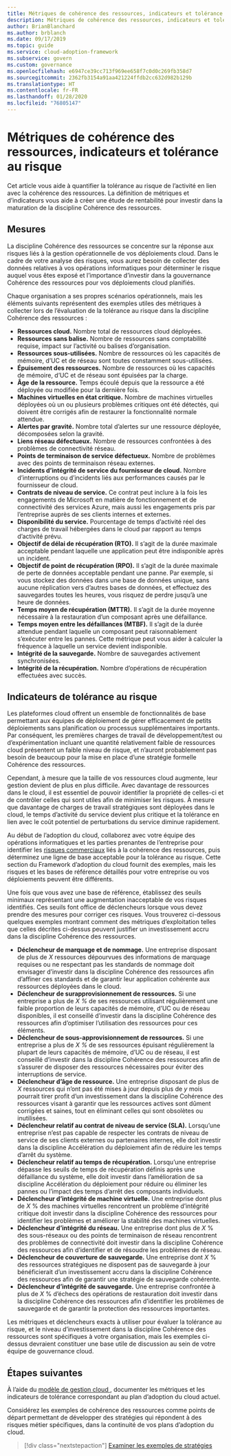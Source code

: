 ```yaml
---
title: Métriques de cohérence des ressources, indicateurs et tolérance au risque
description: Métriques de cohérence des ressources, indicateurs et tolérance au risque
author: BrianBlanchard
ms.author: brblanch
ms.date: 09/17/2019
ms.topic: guide
ms.service: cloud-adoption-framework
ms.subservice: govern
ms.custom: governance
ms.openlocfilehash: e6947ce39cc713f969ee658f7c0d0c269fb358d7
ms.sourcegitcommit: 2362fb3154a91aa421224ffdb2cc632d982b129b
ms.translationtype: HT
ms.contentlocale: fr-FR
ms.lasthandoff: 01/28/2020
ms.locfileid: "76805147"
---
```

# <a name="resource-consistency-metrics-indicators-and-risk-tolerance"></a>Métriques de cohérence des ressources, indicateurs et tolérance au risque

Cet article vous aide à quantifier la tolérance au risque de l’activité en lien avec la cohérence des ressources. La définition de métriques et d’indicateurs vous aide à créer une étude de rentabilité pour investir dans la maturation de la discipline Cohérence des ressources.

## <a name="metrics"></a>Mesures

La discipline Cohérence des ressources se concentre sur la réponse aux risques liés à la gestion opérationnelle de vos déploiements cloud. Dans le cadre de votre analyse des risques, vous aurez besoin de collecter des données relatives à vos opérations informatiques pour déterminer le risque auquel vous êtes exposé et l’importance d’investir dans la gouvernance Cohérence des ressources pour vos déploiements cloud planifiés.

Chaque organisation a ses propres scénarios opérationnels, mais les éléments suivants représentent des exemples utiles des métriques à collecter lors de l’évaluation de la tolérance au risque dans la discipline Cohérence des ressources :

- **Ressources cloud.** Nombre total de ressources cloud déployées.
- **Ressources sans balise.** Nombre de ressources sans comptabilité requise, impact sur l’activité ou balises d’organisation.
- **Ressources sous-utilisées.** Nombre de ressources où les capacités de mémoire, d’UC et de réseau sont toutes constamment sous-utilisées.
- **Épuisement des ressources.** Nombre de ressources où les capacités de mémoire, d’UC et de réseau sont épuisées par la charge.
- **Âge de la ressource.** Temps écoulé depuis que la ressource a été déployée ou modifiée pour la dernière fois.
- **Machines virtuelles en état critique.** Nombre de machines virtuelles déployées où un ou plusieurs problèmes critiques ont été détectés, qui doivent être corrigés afin de restaurer la fonctionnalité normale attendue.
- **Alertes par gravité.** Nombre total d’alertes sur une ressource déployée, décomposées selon la gravité.
- **Liens réseau défectueux.** Nombre de ressources confrontées à des problèmes de connectivité réseau.
- **Points de terminaison de service défectueux.** Nombre de problèmes avec des points de terminaison réseau externes.
- **Incidents d’intégrité de service du fournisseur de cloud.** Nombre d’interruptions ou d’incidents liés aux performances causés par le fournisseur de cloud.
- **Contrats de niveau de service.** Ce contrat peut inclure à la fois les engagements de Microsoft en matière de fonctionnement et de connectivité des services Azure, mais aussi les engagements pris par l’entreprise auprès de ses clients internes et externes.
- **Disponibilité du service.** Pourcentage de temps d’activité réel des charges de travail hébergées dans le cloud par rapport au temps d’activité prévu.
- **Objectif de délai de récupération (RTO).** Il s’agit de la durée maximale acceptable pendant laquelle une application peut être indisponible après un incident.
- **Objectif de point de récupération (RPO).** Il s’agit de la durée maximale de perte de données acceptable pendant une panne. Par exemple, si vous stockez des données dans une base de données unique, sans aucune réplication vers d’autres bases de données, et effectuez des sauvegardes toutes les heures, vous risquez de perdre jusqu’à une heure de données.
- **Temps moyen de récupération (MTTR).** Il s’agit de la durée moyenne nécessaire à la restauration d’un composant après une défaillance.
- **Temps moyen entre les défaillances (MTBF).** Il s’agit de la durée attendue pendant laquelle un composant peut raisonnablement s’exécuter entre les pannes. Cette métrique peut vous aider à calculer la fréquence à laquelle un service devient indisponible.
- **Intégrité de la sauvegarde.** Nombre de sauvegardes activement synchronisées.
- **Intégrité de la récupération.** Nombre d’opérations de récupération effectuées avec succès.

## <a name="risk-tolerance-indicators"></a>Indicateurs de tolérance au risque

Les plateformes cloud offrent un ensemble de fonctionnalités de base permettant aux équipes de déploiement de gérer efficacement de petits déploiements sans planification ou processus supplémentaires importants. Par conséquent, les premières charges de travail de développement/test ou d’expérimentation incluant une quantité relativement faible de ressources cloud présentent un faible niveau de risque, et n’auront probablement pas besoin de beaucoup pour la mise en place d’une stratégie formelle Cohérence des ressources.

Cependant, à mesure que la taille de vos ressources cloud augmente, leur gestion devient de plus en plus difficile. Avec davantage de ressources dans le cloud, il est essentiel de pouvoir identifier la propriété de celles-ci et de contrôler celles qui sont utiles afin de minimiser les risques. À mesure que davantage de charges de travail stratégiques sont déployées dans le cloud, le temps d’activité du service devient plus critique et la tolérance en lien avec le coût potentiel de perturbations du service diminue rapidement.

Au début de l’adoption du cloud, collaborez avec votre équipe des opérations informatiques et les parties prenantes de l’entreprise pour identifier les [risques commerciaux](./business-risks.md) liés à la cohérence des ressources, puis déterminez une ligne de base acceptable pour la tolérance au risque. Cette section du Framework d’adoption du cloud fournit des exemples, mais les risques et les bases de référence détaillés pour votre entreprise ou vos déploiements peuvent être différents.

Une fois que vous avez une base de référence, établissez des seuils minimaux représentant une augmentation inacceptable de vos risques identifiés. Ces seuils font office de déclencheurs lorsque vous devez prendre des mesures pour corriger ces risques. Vous trouverez ci-dessous quelques exemples montrant comment des métriques d’exploitation telles que celles décrites ci-dessus peuvent justifier un investissement accru dans la discipline Cohérence des ressources.

- **Déclencheur de marquage et de nommage.** Une entreprise disposant de plus de _X_ ressources dépourvues des informations de marquage requises ou ne respectant pas les standards de nommage doit envisager d’investir dans la discipline Cohérence des ressources afin d’affiner ces standards et de garantir leur application cohérente aux ressources déployées dans le cloud.
- **Déclencheur de surapprovisionnement de ressources.** Si une entreprise a plus de _X %_ de ses ressources utilisant régulièrement une faible proportion de leurs capacités de mémoire, d’UC ou de réseau disponibles, il est conseillé d’investir dans la discipline Cohérence des ressources afin d’optimiser l’utilisation des ressources pour ces éléments.
- **Déclencheur de sous-approvisionnement de ressources.** Si une entreprise a plus de _X %_ de ses ressources épuisant régulièrement la plupart de leurs capacités de mémoire, d’UC ou de réseau, il est conseillé d’investir dans la discipline Cohérence des ressources afin de s’assurer de disposer des ressources nécessaires pour éviter des interruptions de service.
- **Déclencheur d’âge de ressource.** Une entreprise disposant de plus de _X_ ressources qui n’ont pas été mises à jour depuis plus de _y_ mois pourrait tirer profit d’un investissement dans la discipline Cohérence des ressources visant à garantir que les ressources actives sont dûment corrigées et saines, tout en éliminant celles qui sont obsolètes ou inutilisées.
- **Déclencheur relatif au contrat de niveau de service (SLA).** Lorsqu’une entreprise n’est pas capable de respecter les contrats de niveau de service de ses clients externes ou partenaires internes, elle doit investir dans la discipline Accélération du déploiement afin de réduire les temps d’arrêt du système.
- **Déclencheur relatif au temps de récupération.** Lorsqu’une entreprise dépasse les seuils de temps de récupération définis après une défaillance du système, elle doit investir dans l’amélioration de sa discipline Accélération du déploiement pour réduire ou éliminer les pannes ou l’impact des temps d’arrêt des composants individuels.
- **Déclencheur d’intégrité de machine virtuelle.** Une entreprise dont plus de _X_ % des machines virtuelles rencontrent un problème d’intégrité critique doit investir dans la discipline Cohérence des ressources pour identifier les problèmes et améliorer la stabilité des machines virtuelles.
- **Déclencheur d’intégrité du réseau.** Une entreprise dont plus de _X_ % des sous-réseaux ou des points de terminaison de réseau rencontrent des problèmes de connectivité doit investir dans la discipline Cohérence des ressources afin d’identifier et de résoudre les problèmes de réseau.
- **Déclencheur de couverture de sauvegarde.** Une entreprise dont _X_ % des ressources stratégiques ne disposent pas de sauvegarde à jour bénéficierait d’un investissement accru dans la discipline Cohérence des ressources afin de garantir une stratégie de sauvegarde cohérente.
- **Déclencheur d’intégrité de sauvegarde.** Une entreprise confrontée à plus de _X_ % d’échecs des opérations de restauration doit investir dans la discipline Cohérence des ressources afin d’identifier les problèmes de sauvegarde et de garantir la protection des ressources importantes.

Les métriques et déclencheurs exacts à utiliser pour évaluer la tolérance au risque, et le niveau d’investissement dans la discipline Cohérence des ressources sont spécifiques à votre organisation, mais les exemples ci-dessus devraient constituer une base utile de discussion au sein de votre équipe de gouvernance cloud.

## <a name="next-steps"></a>Étapes suivantes

À l’aide du [modèle de gestion cloud ](./template.md), documenter les métriques et les indicateurs de tolérance correspondant au plan d’adoption du cloud actuel.

Considérez les exemples de cohérence des ressources comme points de départ permettant de développer des stratégies qui répondent à des risques métier spécifiques, dans la continuité de vos plans d’adoption du cloud.

> [!div class="nextstepaction"]
> [Examiner les exemples de stratégies](./policy-statements.md)
